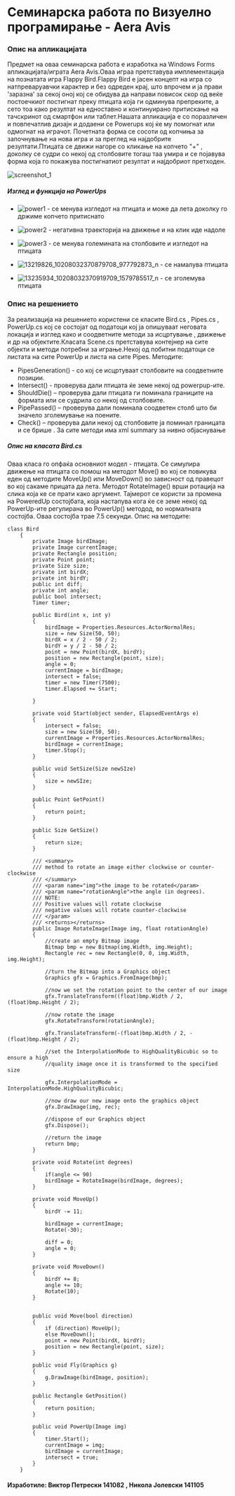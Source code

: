 # Семинарска работа по Визуелно програмирање - Aera Avis

### Опис на апликацијата

Предмет на оваа семинарска работа е изработка на Windows Forms апликацијата/играта Aera Avis.Оваа играа претставува имплементација на познатата игра Flappy Bird.Flappy Bird e јасен концепт на игра со натпреваруавчки карактер и без одреден крај, што впрочем и ја прави 'заразна' за секој оној кој се обидува да направи повисок скор од веќе постоечкиот постигнат преку птицата која ги одминува препреките, а сето тоа како резултат на едноставно и континуирано притискање на тачскринот од смартфон или таблет.Нашата апликација е со поразличен и повпечатлив дизајн и додаени се Powerups кој ќе му помогнат или одмогнат на играчот.
Почетната форма се сосоти од копчиња за започнување на нова игра и за преглед на најдобрите резултати.Птицата се движи нагоре со кликање на копчето "+" , доколку се судри со некој од столбовите тогаш таа умира и се појавува форма која го покажува
постигнатиот резултат и најдобриот претходен.

![screenshot_1](https://cloud.githubusercontent.com/assets/19243784/15275658/e2e7f192-1ad1-11e6-81ee-71c3111da0a3.png)

##### Изглед и функција на PowerUps

* ![power1](https://cloud.githubusercontent.com/assets/19243784/15275702/32c26cbe-1ad3-11e6-955c-4c12cba0112a.png) - се менува изгледот на птицата и може да лета доколку го држиме копчето притиснато

* ![power2](https://cloud.githubusercontent.com/assets/19243784/15275712/6b08683a-1ad3-11e6-9f46-0c1c71a79c32.png) - негативна траекторија на движење и на клик иде надоле

* ![power3](https://cloud.githubusercontent.com/assets/19243784/15275738/283453a6-1ad4-11e6-8b6c-aac851bbb974.png) - се менува големината на столбовите и изгледот на птицата

* ![13219826_10208032370879708_977792873_n](https://cloud.githubusercontent.com/assets/19243784/15275835/8cdf1d98-1ad6-11e6-90fb-ac88b1cbccd4.png) - се намалува птицата

* ![13235934_10208032370919709_1579785517_n](https://cloud.githubusercontent.com/assets/19243784/15275836/8e22f56c-1ad6-11e6-9dbe-6466c71e4a4e.png) - се зголемува птицата

### Опис на решението
За реализација на решението користени се класите Bird.cs , Pipes.cs , PowerUp.cs кој се состојат од 
податоци кој ја опишуваат неговата локација и изглед како и соодветните методи за исцртување , движење и др на објектите.Класата Scene.cs претставува контејнер на сите  објекти и методи потребни за играње.Некој од побитни податоци се листата на сите PowerUp  и листа на сите Pipes.
Методите:
* PipesGeneration() - со кој се исцртуваат столбовите на соодветните позиции.
* Intersect() - проверува дали птицата ќе земе некој од powerpup-ите.
* ShouldDie() – проверува дали птицата ги поминала границите на формата или се судрила со некој од столбовите.
* PipePassed() – проверува дали поминала соодветен столб што би значело зголемување на поените.
* Check() – проверува дали некој од столбовите ја поминал границата и се брише .
За сите методи има xml summary за нивно објаснување

##### Опис на класата Bird.cs
Оваа класа го опфаќа основниот модел - птицата. Се симулира движење на птицата со помош на методот Move() во кој се повикува еден од методите MoveUp() или MoveDown() во зависност од правецот во кој сакаме прицата да лета.
Методот RotateImage() врши ротација на слика која ке се прати како аргумент.
Тајмерот се користи за промена на PoweredUp состојбата, која настапува кога ќе се земе некој од PowerUp-ите регулирана во PowerUp() методод, во нормалната состојба. Оваа состојба трае 7.5 секунди.
Опис на методите:

```
class Bird
    {
        private Image birdImage;
        private Image currentImage;
        private Rectangle position;
        private Point point;
        private Size size;
        private int birdX;
        private int birdY;
        public int diff;
        private int angle;
        public bool intersect;
        Timer timer;

        public Bird(int x, int y)
        {
            birdImage = Properties.Resources.ActorNormalRes;
            size = new Size(50, 50);
            birdX = x / 2 - 50 / 2;
            birdY = y / 2 - 50 / 2;
            point = new Point(birdX, birdY);
            position = new Rectangle(point, size);
            angle = 0;
            currentImage = birdImage;
            intersect = false;
            timer = new Timer(7500);
            timer.Elapsed += Start;

        }

        private void Start(object sender, ElapsedEventArgs e)
        {
            intersect = false;
            size = new Size(50, 50);
            currentImage = Properties.Resources.ActorNormalRes;
            birdImage = currentImage;
            timer.Stop();
        }

        public void SetSize(Size newSIze)
        {
            size = newSIze;
        }

        public Point GetPoint()
        {
            return point;
        }

        public Size GetSize()
        {
            return size;
        }

        /// <summary>
        /// method to rotate an image either clockwise or counter-clockwise
        /// </summary>
        /// <param name="img">the image to be rotated</param>
        /// <param name="rotationAngle">the angle (in degrees).
        /// NOTE: 
        /// Positive values will rotate clockwise
        /// negative values will rotate counter-clockwise
        /// </param>
        /// <returns></returns>
        public Image RotateImage(Image img, float rotationAngle)
        {
            //create an empty Bitmap image
            Bitmap bmp = new Bitmap(img.Width, img.Height);
            Rectangle rec = new Rectangle(0, 0, img.Width, img.Height);

            //turn the Bitmap into a Graphics object
            Graphics gfx = Graphics.FromImage(bmp);

            //now we set the rotation point to the center of our image
            gfx.TranslateTransform((float)bmp.Width / 2, (float)bmp.Height / 2);

            //now rotate the image
            gfx.RotateTransform(rotationAngle);

            gfx.TranslateTransform(-(float)bmp.Width / 2, -(float)bmp.Height / 2);

            //set the InterpolationMode to HighQualityBicubic so to ensure a high
            //quality image once it is transformed to the specified size

            gfx.InterpolationMode = InterpolationMode.HighQualityBicubic;

            //now draw our new image onto the graphics object
            gfx.DrawImage(img, rec);

            //dispose of our Graphics object
            gfx.Dispose();

            //return the image
            return bmp;
        }

        private void Rotate(int degrees)
        {
            if(angle <= 90)
            birdImage = RotateImage(birdImage, degrees);
        }

        private void MoveUp()
        {
            birdY -= 11;

            birdImage = currentImage;
            Rotate(-30);

            diff = 0;
            angle = 0;
        }

        private void MoveDown()
        {
            birdY += 8;
            angle += 10;
            Rotate(10);
        }

       
        public void Move(bool direction)
        {
            if (direction) MoveUp();
            else MoveDown();
            point = new Point(birdX, birdY);
            position = new Rectangle(point, size);
        }

        public void Fly(Graphics g)
        {
            g.DrawImage(birdImage, position);
        }

        public Rectangle GetPosition()
        {
            return position;
        }

        public void PowerUp(Image img)
        {
            timer.Start();
            currentImage = img;
            birdImage = currentImage;
            intersect = true;
        }         
    }
 ```
#### Изработиле: Виктор Петрески 141082 , Никола Јолевски 141105

